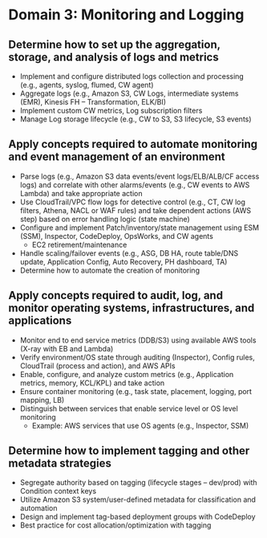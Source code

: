 # Domain 3: Monitoring and Logging

## Determine how to set up the aggregation, storage, and analysis of logs and metrics
* Implement and configure distributed logs collection and processing (e.g., agents, syslog, flumed, CW agent)
* Aggregate logs (e.g., Amazon S3, CW Logs, intermediate systems (EMR), Kinesis FH – Transformation, ELK/BI)
* Implement custom CW metrics, Log subscription filters
* Manage Log storage lifecycle (e.g., CW to S3, S3 lifecycle, S3 events)

## Apply concepts required to automate monitoring and event management of an environment
* Parse logs (e.g., Amazon S3 data events/event logs/ELB/ALB/CF access logs) and correlate with other alarms/events (e.g., CW events to AWS Lambda) and take appropriate action
* Use CloudTrail/VPC flow logs for detective control (e.g., CT, CW log filters, Athena, NACL or WAF rules) and take dependent actions (AWS step) based on error handling logic (state machine)
* Configure and implement Patch/inventory/state management using ESM (SSM), Inspector, CodeDeploy, OpsWorks, and CW agents
  * EC2 retirement/maintenance
* Handle scaling/failover events (e.g., ASG, DB HA, route table/DNS update, Application Config, Auto Recovery, PH dashboard, TA)
* Determine how to automate the creation of monitoring

## Apply concepts required to audit, log, and monitor operating systems, infrastructures, and applications
* Monitor end to end service metrics (DDB/S3) using available AWS tools (X-ray with EB and Lambda)
* Verify environment/OS state through auditing (Inspector), Config rules, CloudTrail (process and action), and AWS APIs
* Enable, configure, and analyze custom metrics (e.g., Application metrics, memory, KCL/KPL) and take action
* Ensure container monitoring (e.g., task state, placement, logging, port mapping, LB)
* Distinguish between services that enable service level or OS level monitoring
  * Example: AWS services that use OS agents (e.g., Inspector, SSM)

## Determine how to implement tagging and other metadata strategies
* Segregate authority based on tagging (lifecycle stages – dev/prod) with Condition context keys
* Utilize Amazon S3 system/user-defined metadata for classification and automation
* Design and implement tag-based deployment groups with CodeDeploy
* Best practice for cost allocation/optimization with tagging
